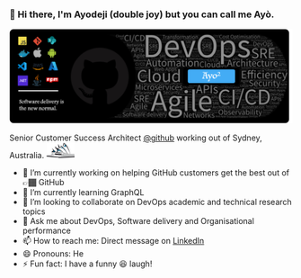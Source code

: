 ### 👋 Hi there,  I'm Ayodeji (double joy) but you can call me Ayò.

![My Banner](images/mybanner.png)

<!--
**ayodejiayodele/ayodejiayodele** is a ✨ _special_ ✨ repository because its `README.md` (this file) appears on your GitHub profile.

Here are some ideas to get you started:
- 🤔 I’m looking for help with ...
-->
Senior Customer Success Architect [@github](https://www.github.com) working out of Sydney, Australia. <img src="images/opera-house.png" width="50" alt="Sydney Opera House" />
- 🔭 I’m currently working on helping GitHub customers get the best out of 👉🏾 GitHub
- 🌱 I’m currently learning GraphQL
- 👯 I’m looking to collaborate on DevOps academic and technical research topics 
- 💬 Ask me about DevOps, Software delivery and Organisational performance
- 📫 How to reach me: Direct message on [LinkedIn](https://au.linkedin.com/in/ayodeji-ayodele)
- 😄 Pronouns: He
- ⚡ Fun fact: I have a funny 😆 laugh!
